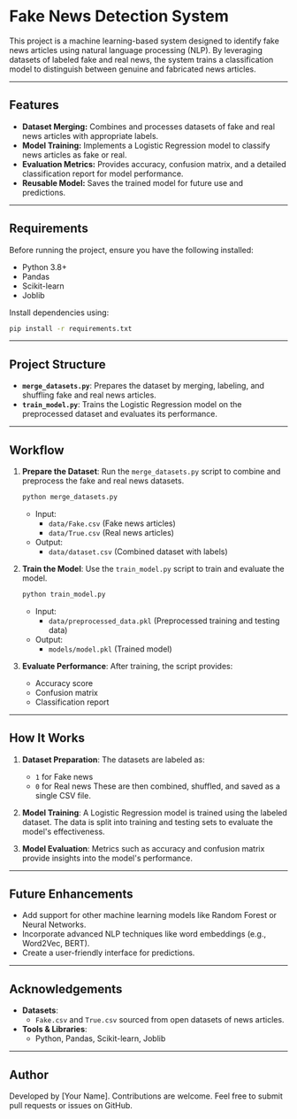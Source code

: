# Fake News Detection System

This project is a machine learning-based system designed to identify fake news articles using natural language processing (NLP). By leveraging datasets of labeled fake and real news, the system trains a classification model to distinguish between genuine and fabricated news articles.

---

## Features
- **Dataset Merging:** Combines and processes datasets of fake and real news articles with appropriate labels.
- **Model Training:** Implements a Logistic Regression model to classify news articles as fake or real.
- **Evaluation Metrics:** Provides accuracy, confusion matrix, and a detailed classification report for model performance.
- **Reusable Model:** Saves the trained model for future use and predictions.

---

## Requirements

Before running the project, ensure you have the following installed:
- Python 3.8+
- Pandas
- Scikit-learn
- Joblib

Install dependencies using:
```bash
pip install -r requirements.txt
```

---

## Project Structure

- **`merge_datasets.py`**: Prepares the dataset by merging, labeling, and shuffling fake and real news articles.
- **`train_model.py`**: Trains the Logistic Regression model on the preprocessed dataset and evaluates its performance.

---

## Workflow

1. **Prepare the Dataset**:
   Run the `merge_datasets.py` script to combine and preprocess the fake and real news datasets.
   ```bash
   python merge_datasets.py
   ```
   - Input:
     - `data/Fake.csv` (Fake news articles)
     - `data/True.csv` (Real news articles)
   - Output:
     - `data/dataset.csv` (Combined dataset with labels)

2. **Train the Model**:
   Use the `train_model.py` script to train and evaluate the model.
   ```bash
   python train_model.py
   ```
   - Input:
     - `data/preprocessed_data.pkl` (Preprocessed training and testing data)
   - Output:
     - `models/model.pkl` (Trained model)

3. **Evaluate Performance**:
   After training, the script provides:
   - Accuracy score
   - Confusion matrix
   - Classification report

---

## How It Works

1. **Dataset Preparation**:
   The datasets are labeled as:
   - `1` for Fake news
   - `0` for Real news
   These are then combined, shuffled, and saved as a single CSV file.

2. **Model Training**:
   A Logistic Regression model is trained using the labeled dataset. The data is split into training and testing sets to evaluate the model's effectiveness.

3. **Model Evaluation**:
   Metrics such as accuracy and confusion matrix provide insights into the model's performance.

---

## Future Enhancements

- Add support for other machine learning models like Random Forest or Neural Networks.
- Incorporate advanced NLP techniques like word embeddings (e.g., Word2Vec, BERT).
- Create a user-friendly interface for predictions.

---

## Acknowledgements

- **Datasets**:
  - `Fake.csv` and `True.csv` sourced from open datasets of news articles.
- **Tools & Libraries**:
  - Python, Pandas, Scikit-learn, Joblib

---

## Author

Developed by [Your Name]. Contributions are welcome. Feel free to submit pull requests or issues on GitHub.
